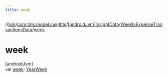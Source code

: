 ```yaml
---
title: week
---
```

//[link](../../../../index.html)/[com.tink.model.insights](../../index.html)/[[androidJvm]InsightData](../index.html)/[WeeklyExpenseTransactionsData](index.html)/[week](week.html)



# week



[androidJvm]\
val [week](week.html): [YearWeek](../../../com.tink.model.time/[android-jvm]-year-week/index.html)





